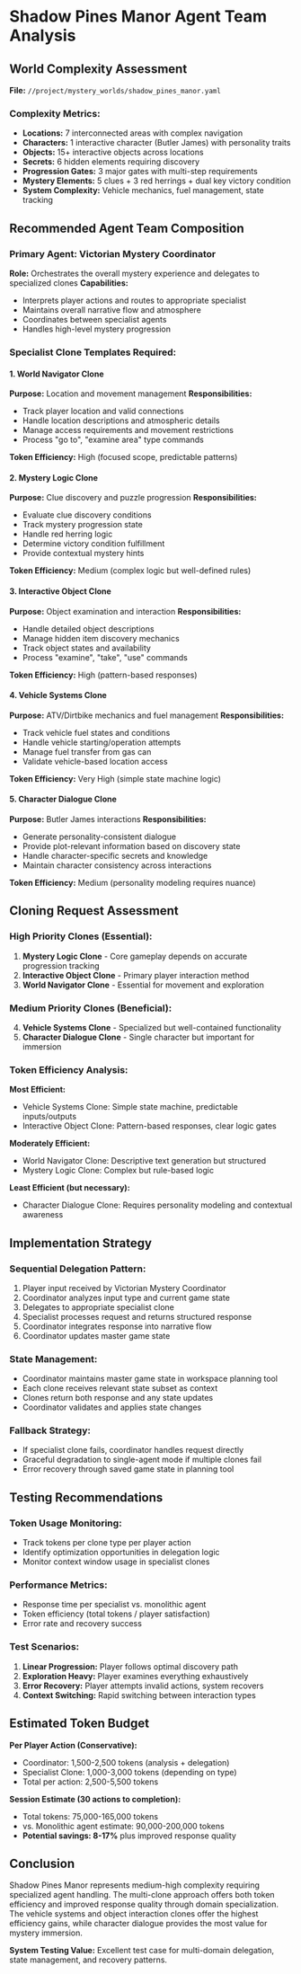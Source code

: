 # Shadow Pines Manor Agent Team Analysis

## World Complexity Assessment

**File:** `//project/mystery_worlds/shadow_pines_manor.yaml`

### Complexity Metrics:
- **Locations:** 7 interconnected areas with complex navigation
- **Characters:** 1 interactive character (Butler James) with personality traits
- **Objects:** 15+ interactive objects across locations
- **Secrets:** 6 hidden elements requiring discovery
- **Progression Gates:** 3 major gates with multi-step requirements
- **Mystery Elements:** 5 clues + 3 red herrings + dual key victory condition
- **System Complexity:** Vehicle mechanics, fuel management, state tracking

## Recommended Agent Team Composition

### Primary Agent: Victorian Mystery Coordinator
**Role:** Orchestrates the overall mystery experience and delegates to specialized clones
**Capabilities:** 
- Interprets player actions and routes to appropriate specialist
- Maintains overall narrative flow and atmosphere
- Coordinates between specialist agents
- Handles high-level mystery progression

### Specialist Clone Templates Required:

#### 1. World Navigator Clone
**Purpose:** Location and movement management
**Responsibilities:**
- Track player location and valid connections
- Handle location descriptions and atmospheric details  
- Manage access requirements and movement restrictions
- Process "go to", "examine area" type commands

**Token Efficiency:** High (focused scope, predictable patterns)

#### 2. Mystery Logic Clone  
**Purpose:** Clue discovery and puzzle progression
**Responsibilities:**
- Evaluate clue discovery conditions
- Track mystery progression state
- Handle red herring logic
- Determine victory condition fulfillment
- Provide contextual mystery hints

**Token Efficiency:** Medium (complex logic but well-defined rules)

#### 3. Interactive Object Clone
**Purpose:** Object examination and interaction
**Responsibilities:**
- Handle detailed object descriptions
- Manage hidden item discovery mechanics
- Track object states and availability
- Process "examine", "take", "use" commands

**Token Efficiency:** High (pattern-based responses)

#### 4. Vehicle Systems Clone
**Purpose:** ATV/Dirtbike mechanics and fuel management
**Responsibilities:**
- Track vehicle fuel states and conditions
- Handle vehicle starting/operation attempts
- Manage fuel transfer from gas can
- Validate vehicle-based location access

**Token Efficiency:** Very High (simple state machine logic)

#### 5. Character Dialogue Clone
**Purpose:** Butler James interactions
**Responsibilities:**
- Generate personality-consistent dialogue
- Provide plot-relevant information based on discovery state
- Handle character-specific secrets and knowledge
- Maintain character consistency across interactions

**Token Efficiency:** Medium (personality modeling requires nuance)

## Cloning Request Assessment

### High Priority Clones (Essential):
1. **Mystery Logic Clone** - Core gameplay depends on accurate progression tracking
2. **Interactive Object Clone** - Primary player interaction method
3. **World Navigator Clone** - Essential for movement and exploration

### Medium Priority Clones (Beneficial):
4. **Vehicle Systems Clone** - Specialized but well-contained functionality
5. **Character Dialogue Clone** - Single character but important for immersion

### Token Efficiency Analysis:

**Most Efficient:**
- Vehicle Systems Clone: Simple state machine, predictable inputs/outputs
- Interactive Object Clone: Pattern-based responses, clear logic gates

**Moderately Efficient:**
- World Navigator Clone: Descriptive text generation but structured
- Mystery Logic Clone: Complex but rule-based logic

**Least Efficient (but necessary):**
- Character Dialogue Clone: Requires personality modeling and contextual awareness

## Implementation Strategy

### Sequential Delegation Pattern:
1. Player input received by Victorian Mystery Coordinator
2. Coordinator analyzes input type and current game state
3. Delegates to appropriate specialist clone
4. Specialist processes request and returns structured response
5. Coordinator integrates response into narrative flow
6. Coordinator updates master game state

### State Management:
- Coordinator maintains master game state in workspace planning tool
- Each clone receives relevant state subset as context
- Clones return both response and any state updates
- Coordinator validates and applies state changes

### Fallback Strategy:
- If specialist clone fails, coordinator handles request directly
- Graceful degradation to single-agent mode if multiple clones fail
- Error recovery through saved game state in planning tool

## Testing Recommendations

### Token Usage Monitoring:
- Track tokens per clone type per player action
- Identify optimization opportunities in delegation logic
- Monitor context window usage in specialist clones

### Performance Metrics:
- Response time per specialist vs. monolithic agent
- Token efficiency (total tokens / player satisfaction)
- Error rate and recovery success

### Test Scenarios:
1. **Linear Progression:** Player follows optimal discovery path
2. **Exploration Heavy:** Player examines everything exhaustively  
3. **Error Recovery:** Player attempts invalid actions, system recovers
4. **Context Switching:** Rapid switching between interaction types

## Estimated Token Budget

**Per Player Action (Conservative):**
- Coordinator: 1,500-2,500 tokens (analysis + delegation)
- Specialist Clone: 1,000-3,000 tokens (depending on type)
- Total per action: 2,500-5,500 tokens

**Session Estimate (30 actions to completion):**
- Total tokens: 75,000-165,000 tokens
- vs. Monolithic agent estimate: 90,000-200,000 tokens
- **Potential savings: 8-17%** plus improved response quality

## Conclusion

Shadow Pines Manor represents medium-high complexity requiring specialized agent handling. The multi-clone approach offers both token efficiency and improved response quality through domain specialization. The vehicle systems and object interaction clones offer the highest efficiency gains, while character dialogue provides the most value for mystery immersion.

**System Testing Value:** Excellent test case for multi-domain delegation, state management, and recovery patterns.
